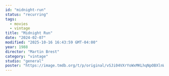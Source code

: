 ```yaml
---
id: "midnight-run"
status: "recurring"
tags:
  - movies
  - vintage
title: "Midnight Run"
date: "2024-02-07"
modified: "2025-10-16 16:43:59 GMT-04:00"
year: 1988
director: "Martin Brest"
category: "vintage"
studio: "general"
poster: "https://image.tmdb.org/t/p/original/vSJi04VXrYoWxMKLhqNpOBXlnWG.jpg"
---
```

